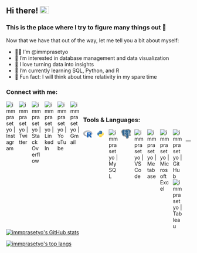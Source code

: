 ## Hi there! <img src="https://c.tenor.com/SNL9_xhZl9oAAAAi/waving-hand-joypixels.gif" width="25" height="20" />

### This is the place where I try to figure many things out :monocle_face:

Now that we have that out of the way, let me tell you a bit about myself:
- :man_technologist: I’m @immprasetyo
- :eyes: I’m interested in database management and data visualization
- :smiling_face_with_three_hearts: I love turning data into insights
- :seedling: I’m currently learning SQL, Python, and R
- :zany_face: Fun fact: I will think about time relativity in my spare time

### Connect with me:
[<img align="left" alt="immprasetyo | Instagram" width="25px" src="https://cdn.jsdelivr.net/npm/simple-icons@v3/icons/instagram.svg" style="padding-right:10px;" />](https://instagram.com/immprasetyo)
[<img align="left" alt="immprasetyo | Twitter" width="25px" src="https://cdn.jsdelivr.net/npm/simple-icons@v3/icons/twitter.svg" style="padding-right:10px;" />](https://twitter.com/in/imamprasetyo)
[<img align="left" alt="immprasetyo | Stack Overflow" width="25px" src="https://cdn.jsdelivr.net/npm/simple-icons@v3/icons/stackoverflow.svg" style="padding-right:10px;" />](https://stackoverflow.com/users/18983641/immprasetyo)
[<img align="left" alt="immprasetyo | LinkedIn" width="25px" src="https://cdn.jsdelivr.net/npm/simple-icons@v3/icons/linkedin.svg" style="padding-right:10px;" />](https://linkedin.com/in/imamprasetyo)
[<img align="left" alt="immprasetyo | YouTube" width="25px" src="https://cdn.jsdelivr.net/npm/simple-icons@v3/icons/youtube.svg" style="padding-right:10px;" />](https://youtube.com/channel/UCvWfjoT6akC8rdUZslq1Onw)
[<img align="left" alt="immprasetyo | Gmail" width="25px" src="https://cdn.jsdelivr.net/npm/simple-icons@v3/icons/gmail.svg" style="padding-right:10px;" />](mailto:mmprsty@gmail.com)
   <br />

### Tools & Languages:
[<img align="left" alt="immprasetyo | R" width="25px" src="https://raw.githubusercontent.com/github/explore/80688e429a7d4ef2fca1e82350fe8e3517d3494d/topics/r/r.png" style="padding-right:10px;" />](https://r-project.org)
[<img align="left" alt="immprasetyo | Python" width="25px" src="https://raw.githubusercontent.com/github/explore/80688e429a7d4ef2fca1e82350fe8e3517d3494d/topics/python/python.png" style="padding-right:10px;" />](https://python.org)
[<img align="left" alt="immprasetyo | MySQL" width="25px" src="https://www.mysql.com/common/logos/logo-mysql-170x115.png" style="padding-right:10px;" />](https://mysql.com)
[<img align="left" alt="immprasetyo | PostgreSQL" width="25px" src="https://raw.githubusercontent.com/github/explore/80688e429a7d4ef2fca1e82350fe8e3517d3494d/topics/postgresql/postgresql.png" style="padding-right:10px;" />](https://postgresql.org)
[<img align="left" alt="immprasetyo | VS Code" width="25px" src="https://code.visualstudio.com/assets/images/code-stable.png" style="padding-right:10px;" />](https://code.visualstudio.com)
[<img align="left" alt="immprasetyo | Metabase" width="25px" src="https://symbols.getvecta.com/stencil_88/65_metabase-icon.26a19ed6d9.svg" style="padding-right:10px;" />](https://metabase.com)
[<img align="left" alt="immprasetyo | Microsoft Excel" width="25px" src="https://upload.wikimedia.org/wikipedia/commons/3/34/Microsoft_Office_Excel_%282019%E2%80%93present%29.svg" style="padding-right:10px;" />](https://microsoft.com/en-us/microsoft-365/excel)
[<img align="left" alt="immprasetyo | GitHub" width="25px" src="https://upload.wikimedia.org/wikipedia/commons/9/95/Font_Awesome_5_brands_github.svg" style="padding-right:10px;" />](https://github.com)
[<img align="left" alt="immprasetyo | Tableau" width="25px" src="https://logos-world.net/wp-content/uploads/2021/10/Tableau-Symbol.png" style="padding-right:10px;" />](https://tableau.com)
   <br />

---

[![immprasetyo's GitHub stats](https://github-readme-stats.vercel.app/api?username=immprasetyo&show_icons=true&hide_border=true&theme=dracula)](https://github.com/immprasetyo)
   <br />

[![immprasetyo's top langs](https://github-readme-stats.vercel.app/api/top-langs/?username=immprasetyo&layout=compact)](https://github.com/immprasetyo)


<!---
immprasetyo/immprasetyo is a ✨ special ✨ repository because its `README.md` (this file) appears on your GitHub profile.
You can click the Preview link to take a look at your changes.
--->
